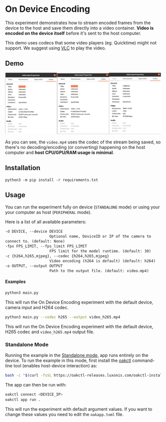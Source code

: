 # On Device Encoding

This experiment demonstrates how to stream encoded frames from the device to the host and save them directly into a video container. **Video is encoded on the device itself** before it's sent to the host computer.

This demo uses codecs that some video players (eg. Quicktime) might not support. We suggest using [VLC](https://www.videolan.org/vlc/) to play the video.

## Demo

![example](media/example.png)

As you can see, the `video.mp4` uses the codec of the stream being saved, so there's no decoding/encoding (or converting) happening on the host computer and **host CPU/GPU/RAM usage is minimal**.

## Installation

```
python3 -m pip install -r requirements.txt
```

## Usage

You can run the experiment fully on device (`STANDALONE` mode) or using your your computer as host (`PERIPHERAL` mode).

Here is a list of all available parameters:

```
-d DEVICE, --device DEVICE
                    Optional name, DeviceID or IP of the camera to connect to. (default: None)
-fps FPS_LIMIT, --fps_limit FPS_LIMIT
                    FPS limit for the model runtime. (default: 30)
-c {h264,h265,mjpeg}, --codec {h264,h265,mjpeg}
                    Video encoding (h264 is default) (default: h264)
-o OUTPUT, --output OUTPUT
                    Path to the output file. (default: video.mp4)
```

#### Examples

```bash
python3 main.py
```

This will run the On Device Encoding experiment with the default device, camera input and H264 codec.

```bash
python3 main.py --codec h265 --output video_h265.mp4
```

This will run the On Device Encoding experiment with the default device, H265 codec and `video_h265.mp4` output file.

### Standalone Mode

Running the example in the [Standalone mode](https://rvc4.docs.luxonis.com/software/depthai/standalone/), app runs entirely on the device.
To run the example in this mode, first install the [oakctl](https://rvc4.docs.luxonis.com/software/tools/oakctl/) command-line tool (enables host-device interaction) as:

```bash
bash -c "$(curl -fsSL https://oakctl-releases.luxonis.com/oakctl-installer.sh)"
```

The app can then be run with:

```bash
oakctl connect <DEVICE_IP>
oakctl app run .
```

This will run the experiment with default argument values. If you want to change these values you need to edit the `oakapp.toml` file.
